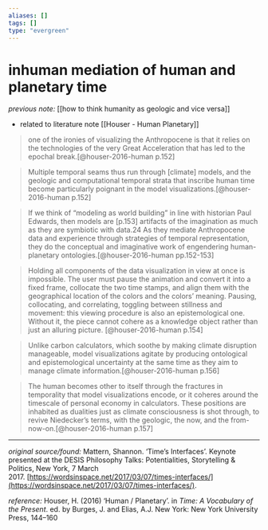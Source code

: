 ```yaml
---
aliases: []
tags: []
type: "evergreen"
---
```


# inhuman mediation of human and planetary time

_previous note:_ [[how to think humanity as geologic and vice versa]]

- related to literature note [[Houser - Human Planetary]]

> one of the ironies of visualizing the Anthropocene is that it relies on the technologies of the very Great Acceleration that has led to the epochal break.[@houser-2016-human p.152]

> Multiple temporal seams thus run through [climate] models, and the geologic and computational temporal strata that inscribe human time become particularly poignant in the model visualizations.[@houser-2016-human p.152] 

> If we think of “modeling as world building” in line with historian Paul Edwards, then models are [p.153] artifacts of the imagination as much as they are symbiotic with data.24 As they mediate Anthropocene data and experience through strategies of temporal representation, they do the conceptual and imaginative work of engendering human-planetary ontologies.[@houser-2016-human pp.152-153]

> Holding all components of the data visualization in view at once is impossible. The user must pause the animation and convert it into a fixed frame, collocate the two time stamps, and align them with the geographical location of the colors and the colors’ meaning.
> Pausing, collocating, and correlating, toggling between stillness and movement: this viewing procedure is also an epistemological one. Without it, the piece cannot cohere as a knowledge object rather than just an alluring picture. [@houser-2016-human p.154]

> Unlike carbon calculators, which soothe by making climate disruption manageable, model visualizations agitate by producing ontological and epistemological uncertainty at the same time as they aim to manage climate information.[@houser-2016-human p.156]

> The human becomes other to itself through the fractures in temporality that model visualizations encode, or it coheres around the timescale of personal economy in calculators. These positions are inhabited as dualities just as climate consciousness is shot through, to revive Niedecker’s terms, with the geologic, the now, and the from-now-on.[@houser-2016-human p.157]

---

_original source/found:_ Mattern, Shannon. ‘Time’s Interfaces’. Keynote presented at the DESIS Philosophy Talks: Potentialities, Storytelling & Politics, New York, 7 March 2017. [https://wordsinspace.net/2017/03/07/times-interfaces/](https://wordsinspace.net/2017/03/07/times-interfaces/).

_reference:_ Houser, H. (2016) ‘Human / Planetary’. in _Time: A Vocabulary of the Present_. ed. by Burges, J. and Elias, A.J. New York: New York University Press, 144–160



